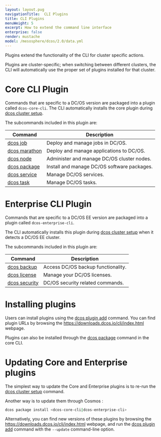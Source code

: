 ```yaml
---
layout: layout.pug
navigationTitle:  CLI Plugins
title: CLI Plugins
menuWeight: 5
excerpt: How to extend the command line interface
enterprise: false
render: mustache
model: /mesosphere/dcos/2.0/data.yml
---
```


Plugins extend the functionality of the CLI for cluster specific actions.

Plugins are cluster-specific; when switching between different clusters, the CLI will automatically use the proper set of plugins installed for that cluster.


# Core CLI Plugin

Commands that are specific to a DC/OS version are packaged into a plugin called `dcos-core-cli`.
The CLI automatically installs the core plugin during [dcos cluster setup](/mesosphere/dcos/2.0/cli/command-reference/dcos-cluster/dcos-cluster-setup/).

The subcommands included in this plugin are:

| Command | Description |
|---------|-------------|
| [dcos job](/mesosphere/dcos/2.0/cli/command-reference/dcos-job/)    | Deploy and manage jobs in DC/OS.  |
| [dcos marathon](/mesosphere/dcos/2.0/cli/command-reference/dcos-marathon/)  |  Deploy and manage applications to DC/OS.  |
| [dcos node](/mesosphere/dcos/2.0/cli/command-reference/dcos-node/)   |  Administer and manage DC/OS cluster nodes.  |
| [dcos package](/mesosphere/dcos/2.0/cli/command-reference/dcos-package/) | Install and manage DC/OS software packages. |
| [dcos service](/mesosphere/dcos/2.0/cli/command-reference/dcos-service/)  |  Manage DC/OS services.  |
| [dcos task](/mesosphere/dcos/2.0/cli/command-reference/dcos-task/)  |  Manage DC/OS tasks.  |

# Enterprise CLI Plugin

Commands that are specific to a DC/OS EE version are packaged into a plugin called `dcos-enterprise-cli`.

The CLI automatically installs this plugin during [dcos cluster setup](/mesosphere/dcos/2.0/cli/command-reference/dcos-cluster/dcos-cluster-setup/) when it detects a DC/OS EE cluster.

The subcommands included in this plugin are:

| Command | Description |
|---------|-------------|
| [dcos backup](/mesosphere/dcos/2.0/cli/command-reference/dcos-backup/)    | Access DC/OS backup functionality.  |
| [dcos license](/mesosphere/dcos/2.0/cli/command-reference/dcos-license/)  |  Manage your DC/OS licenses.  |
| [dcos security](/mesosphere/dcos/2.0/cli/command-reference/dcos-security/)   |  DC/OS security related commands. |


# Installing plugins

Users can install plugins using the [dcos plugin add](/mesosphere/dcos/2.0/cli/command-reference/dcos-plugin/dcos-plugin-add/) command. You can find plugin URLs by browsing the https://downloads.dcos.io/cli/index.html webpage.

Plugins can also be installed through the [dcos package](/mesosphere/dcos/2.0/cli/command-reference/dcos-package/) command in the core CLI.

# Updating Core and Enterprise plugins

The simplest way to update the Core and Enterprise plugins is to re-run the [dcos cluster setup](/mesosphere/dcos/2.0/cli/command-reference/dcos-cluster/dcos-cluster-setup/) command.

Another way is to update them through Cosmos :

```bash
dcos package install <dcos-core-cli|dcos-enterprise-cli>
```

Alternatively, you can find new versions of these plugins by browsing the https://downloads.dcos.io/cli/index.html webpage, and run the [dcos plugin add](/mesosphere/dcos/2.0/cli/command-reference/dcos-plugin/dcos-plugin-add/) command with the `--update` command-line option.
